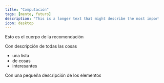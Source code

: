```yaml
---
title: "Computación"
tags: [mente, futuro]
description: "This is a longer text that might describe the most important aspect of the field"
icon: desktop
---
```

Esto es el cuerpo de la recomendación

Con descripción de todas las cosas

* una lista
* de cosas
* interesantes

Con una pequeña descripción de los elementos